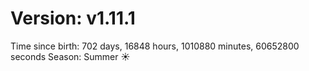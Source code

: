 # Version: v1.11.1
Time since birth: 702 days, 16848 hours, 1010880 minutes, 60652800 seconds
Season: Summer ☀️
